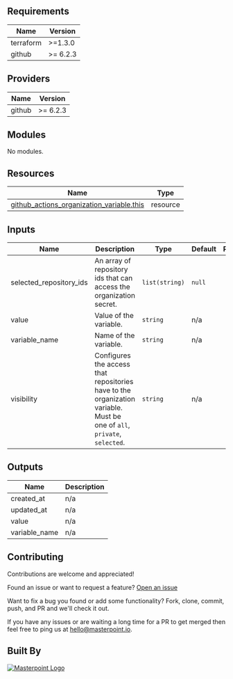 <!-- BEGIN_TF_DOCS -->
<!-- prettier-ignore-start -->

## Requirements

| Name | Version |
|------|---------|
| terraform | >=1.3.0 |
| github | >= 6.2.3 |

## Providers

| Name | Version |
|------|---------|
| github | >= 6.2.3 |

## Modules

No modules.

## Resources

| Name | Type |
|------|------|
| [github_actions_organization_variable.this](https://registry.terraform.io/providers/integrations/github/latest/docs/resources/actions_organization_variable) | resource |

## Inputs

| Name | Description | Type | Default | Required |
|------|-------------|------|---------|:--------:|
| selected_repository_ids | An array of repository ids that can access the organization secret. | `list(string)` | `null` | no |
| value | Value of the variable. | `string` | n/a | yes |
| variable_name | Name of the variable. | `string` | n/a | yes |
| visibility | Configures the access that repositories have to the organization variable. Must be one of `all`, `private`, `selected`. | `string` | n/a | yes |

## Outputs

| Name | Description |
|------|-------------|
| created_at | n/a |
| updated_at | n/a |
| value | n/a |
| variable_name | n/a |


## Contributing

Contributions are welcome and appreciated!

Found an issue or want to request a feature? [Open an issue](TODO)

Want to fix a bug you found or add some functionality? Fork, clone, commit, push, and PR and we'll check it out.

If you have any issues or are waiting a long time for a PR to get merged then feel free to ping us at [hello@masterpoint.io](mailto:hello@masterpoint.io).

## Built By

[![Masterpoint Logo](https://i.imgur.com/RDLnuQO.png)](https://masterpoint.io)

<!-- prettier-ignore-end -->
<!-- END_TF_DOCS -->
